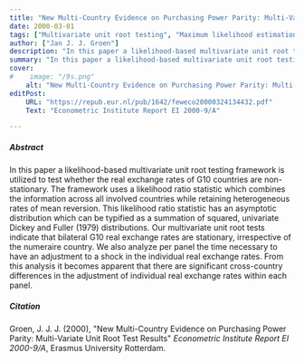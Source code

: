 ```yaml
---
title: "New Multi-Country Evidence on Purchasing Power Parity: Multi-Variate Unit Root Test Results"
date: 2000-03-01
tags: ["Multivariate unit root testing", "Maximum likelihood estimation", "PPP", "Real exchange rates"]
author: ["Jan J. J. Groen"]
description: "In this paper a likelihood-based multivariate unit root testing framework is utilized to test whether the real exchange rates of G10 countries are non-stationary."
summary: "In this paper a likelihood-based multivariate unit root testing framework is utilized to test whether the real exchange rates of G10 countries are non-stationary." 
cover:
#    image: "/9s.png"
    alt: "New Multi-Country Evidence on Purchasing Power Parity: Multi-Variate Unit Root Test Results"
editPost:
    URL: "https://repub.eur.nl/pub/1642/feweco20000324134432.pdf"
    Text: "Econometric Institute Report EI 2000-9/A"

---
```

##### Abstract

In this paper a likelihood-based multivariate unit root testing framework is utilized to test whether the real exchange rates of G10 countries are non-stationary. The framework uses a likelihood ratio statistic which combines the information across all involved countries while retaining heterogeneous rates of mean reversion. This likelihood ratio statistic has an asymptotic distribution which can be typified as a summation of squared, univariate Dickey and Fuller (1979) distributions. Our multivariate unit root tests indicate that bilateral G10 real exchange rates are stationary, irrespective of the numeraire country. We also analyze per panel the time necessary to have an adjustment to a shock in the individual real exchange rates. From this analysis it becomes apparent that there are significant cross-country differences in the adjustment of individual real exchange rates within each panel.

##### Citation

Groen, J. J. J. (2000), "New Multi-Country Evidence on Purchasing Power Parity: Multi-Variate Unit Root Test Results" *Econometric Institute Report EI 2000-9/A*, Erasmus University Rotterdam.